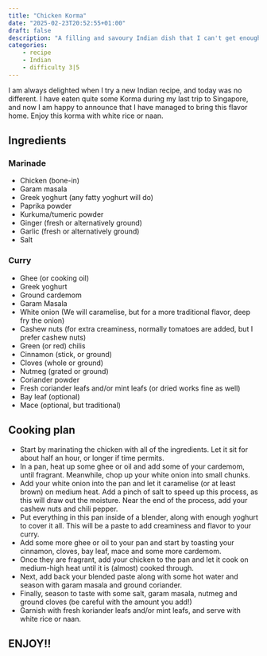 ```yaml
---
title: "Chicken Korma"
date: "2025-02-23T20:52:55+01:00"
draft: false
description: "A filling and savoury Indian dish that I can't get enough of"
categories: 
    - recipe
    - Indian
    - difficulty 3|5
---
```


I am always delighted when I try a new Indian recipe, and today was no different. I have eaten quite some Korma during my last trip to Singapore, and now I am happy to announce that I have managed to bring this flavor home. Enjoy this korma with white rice or naan. 

## Ingredients

### Marinade
- Chicken (bone-in)
- Garam masala
- Greek yoghurt (any fatty yoghurt will do)
- Paprika powder
- Kurkuma/tumeric powder
- Ginger (fresh or alternatively ground)
- Garlic (fresh or alternatively ground)
- Salt

### Curry
- Ghee (or cooking oil)
- Greek yoghurt
- Ground cardemom
- Garam Masala
- White onion (We will caramelise, but for a more traditional flavor, deep fry the onion)
- Cashew nuts (for extra creaminess, normally tomatoes are added, but I prefer cashew nuts)
- Green (or red) chilis
- Cinnamon (stick, or ground)
- Cloves (whole or ground)
- Nutmeg (grated or ground)
- Coriander powder
- Fresh coriander leafs and/or mint leafs (or dried works fine as well)
- Bay leaf (optional)
- Mace (optional, but traditional)

## Cooking plan
- Start by marinating the chicken with all of the ingredients. Let it sit for about half an hour, or longer if time permits. 
- In a pan, heat up some ghee or oil and add some of your cardemom, until fragrant. Meanwhile, chop up your white onion into small chunks. 
- Add your white onion into the pan and let it caramelise (or at least brown) on medium heat. Add a pinch of salt to speed up this process, as this will draw out the moisture. Near the end of the process, add your cashew nuts and chili pepper. 
- Put everything in this pan inside of a blender, along with enough yoghurt to cover it all. This will be a paste to add creaminess and flavor to your curry. 
- Add some more ghee or oil to your pan and start by toasting your cinnamon, cloves, bay leaf, mace and some more cardemom. 
- Once they are fragrant, add your chicken to the pan and let it cook on medium-high heat until it is (almost) cooked through. 
- Next, add back your blended paste along with some hot water and season with garam masala and ground coriander. 
- Finally, season to taste with some salt, garam masala, nutmeg and ground cloves (be careful with the amount you add!)  
- Garnish with fresh koriander leafs and/or mint leafs, and serve with white rice or naan. 

## ENJOY!!

